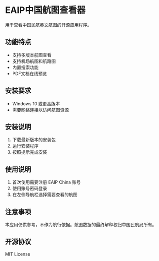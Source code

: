 # EAIP中国航图查看器

用于查看中国民航英文航图的开源应用程序。

## 功能特点
- 支持多版本航图查看
- 支持机场航图和航路图
- 内置搜索功能
- PDF文档在线预览

## 安装要求
- Windows 10 或更高版本
- 需要网络连接以访问航图资源

## 安装说明
1. 下载最新版本的安装包
2. 运行安装程序
3. 按照提示完成安装

## 使用说明
1. 首次使用需要注册 EAIP China 账号
2. 使用账号密码登录
3. 在左侧导航栏选择需要查看的航图

## 注意事项
本应用仅供参考，不作为航行依据。航图数据的最终解释权归中国民航局所有。

## 开源协议
MIT License
